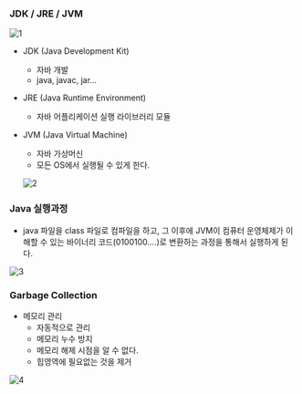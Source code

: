 ### JDK / JRE / JVM

![1](https://github.com/DaSeul-Seo/DataEngineering_Study/assets/67898022/31504834-f9dd-4dbc-af9d-4b8c8eef66ba)

- JDK (Java Development Kit)
    - 자바 개발
    - java, javac, jar…
- JRE (Java Runtime Environment)
    - 자바 어플리케이션 실행 라이브러리 모듈
- JVM (Java Virtual Machine)
    - 자바 가상머신
    - 모든 OS에서 실행될 수 있게 한다.
    
    ![2](https://github.com/DaSeul-Seo/DataEngineering_Study/assets/67898022/f7391b40-eedb-4512-a7df-ba6660ea24b9)

### Java 실행과정

- java 파일을 class 파일로 컴파일을 하고, 그 이후에 JVM이 컴퓨터 운영체제가 이해할 수 있는 바이너리 코드(0100100....)로 변환하는 과정을 통해서 실행하게 된다.

![3](https://github.com/DaSeul-Seo/DataEngineering_Study/assets/67898022/ef1a3240-4e28-4901-b510-82db4c6937f1)

### Garbage Collection

- 메모리 관리
    - 자동적으로 관리
    - 메모리 누수 방지
    - 메모리 해제 시점을 알 수 없다.
    - 힙영역에 필요없는 것을 제거

![4](https://github.com/DaSeul-Seo/DataEngineering_Study/assets/67898022/b3a4bfb7-bf5e-4fb2-b24f-cc4f0a7efc22)
